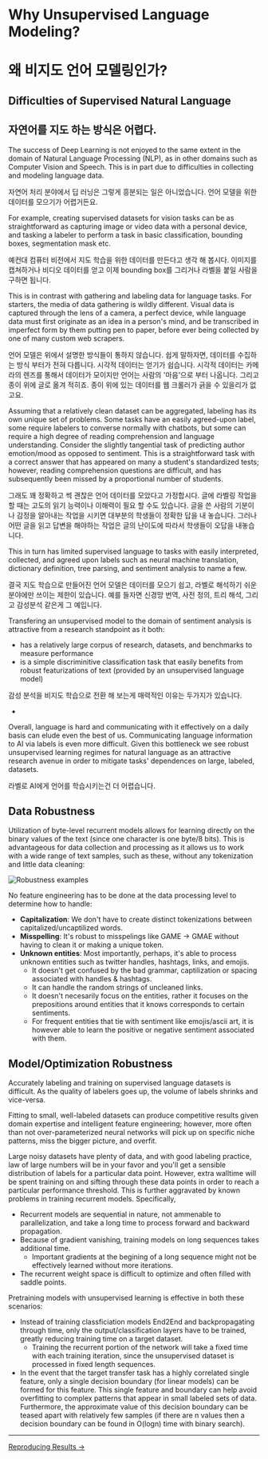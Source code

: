 # Why Unsupervised Language Modeling?
# 왜 비지도 언어 모델링인가?
## Difficulties of Supervised Natural Language
## 자연어를 지도 하는 방식은 어렵다.

The success of Deep Learning is not enjoyed to the same extent in the domain of Natural Language Processing (NLP), as in other domains such as Computer Vision and Speech. This is in part due to difficulties in collecting and modeling language data.

자연어 처리 분야에서 딥 러닝은 그렇게 흥분되는 일은 아니었습니다. 언어 모델을 위한 데이터를 모으기가 어렵거든요.

For example, creating supervised datasets for vision tasks can be as straightforward as capturing image or video data with a personal device, and tasking a labeler to perform a task in basic classification, bounding boxes, segmentation mask etc.

예컨대 컴퓨터 비전에서 지도 학습을 위한 데이터를 만든다고 생각 해 봅시다. 이미지를 캡쳐하거나 비디오 데이터를 얻고 이제 bounding box를 그리거나 라벨을 붙일 사람을 구하면 됩니다.

This is in contrast with gathering and labeling data for language tasks. For starters, the media of data gathering is wildly different. Visual data is captured through the lens of a camera, a perfect device, while language data must first originate as an idea in a person's mind, and be transcribed in imperfect form by them putting pen to paper, before ever being collected by one of many custom web scrapers. 

언어 모델은 위에서 설명한 방식들이 통하지 않습니다. 쉽게 말하자면, 데이터를 수집하는 방식 부터가 전혀 다릅니다. 시각적 데이터는 얻기가 쉽습니다. 시각적 데이터는 카메라의 렌즈를 통해서 데이터가 모이지만 언어는 사람의 '마음'으로 부터 나옵니다. 그리고 종이 위에 글로 옮겨 적히죠. 종이 위에 있는 데이터를 웹 크롤러가 긁을 수 있을리가 없고요.


Assuming that a relatively clean dataset can be aggregated, labeling has its own unique set of problems. Some tasks have an easily agreed-upon label, some require labelers to converse normally with chatbots, but some can require a high degree of reading comprehension and language understanding. Consider the slightly tangential task of predicting author emotion/mood as opposed to sentiment. This is a straightforward task with a correct answer that has appeared on many a student's standardized tests; however, reading comprehension questions are difficult, and has subsequently been missed by a proportional number of students.

그래도 꽤 정확하고 썩 괜찮은 언어 데이터를 모았다고 가정합시다. 글에 라벨링 작업을 할 때는 고도의 읽기 능력이나 이해력이 필요 할 수도 있습니다. 글을 쓴 사람의 기분이나 감정을 알아내는 작업을 시키면 대부분의 학생들이 정확한 답을 내 놓습니다. 그러나 어떤 글을 읽고 답변을 해야하는 작업은 글의 난이도에 따라서 학생들이 오답을 내놓습니다.

This in turn has limited supervised language to tasks with easily interpreted, collected, and agreed upon labels such as neural machine translation, dictionary definition, tree parsing, and sentiment analysis to name a few.

결국 지도 학습으로 만들어진 언어 모델은 데이터를 모으기 쉽고, 라벨로 해석하기 쉬운 분야에만 쓰이는 제한이 있습니다. 예를 들자면 신경망 번역, 사전 정의, 트리 해석, 그리고 감성분석 같은게 그 예입니다.

Transfering an unsupervised model to the domain of sentiment analysis is attractive from a research standpoint as it both:
 * has a relatively large corpus of research, datasets, and benchmarks to measure performance
 * is a simple discriminitive classification task that easily benefits from robust featurizations of text (provided by an unsupervised language model)
 
 감성 분석을 비지도 학습으로 전환 해 보는게 매력적인 이유는 두가지가 있습니다.
 
 * 
 

Overall, language is hard and communicating with it effectively on a daily basis can elude even the best of us. Communicating language information to AI via labels is even more difficult. Given this bottleneck we see robust unsupervised learning regimes for natural language as an attractive research avenue in order to mitigate tasks' dependences on large, labeled, datasets.  

라벨로 AI에게 언어를 학습시키는건 더 어렵습니다. 

## Data Robustness 
Utilization of byte-level recurrent models allows for learning directly on the binary values of the text (since one character is one byte/8 bits). This is advantageous for data collection and processing as it allows us to work with a wide range of text samples, such as these, without any tokenization and little data cleaning:
 
![Robustness examples](../figures/errors.png "Activation heatmap for erroneous sentiment samples")
 
No feature engineering has to be done at the data processing level to determine how to handle:
 * **Capitalization**: We don't have to create distinct tokenizations between capitalized/uncaptilized words. 
 * **Misspelling**: It's robust to misspelings like GAME -> GMAE without having to clean it or making a unique token.
 * **Unknown entities**: Most importantly, perhaps, it's able to process unknown entities such as twitter handles, hashtags, links, and emojis. 
   * It doesn't get confused by the bad grammar, captilization or spacing associated with handles & hashtags. 
   * It can handle the random strings of uncleaned links. 
   * It doesn't necesarily focus on the entities, rather it focuses on the prepositions around entities that it knows corresponds to certain sentiments. 
   * For frequent entities that tie with sentiment like emojis/ascii art, it is however able to learn the positive or negative sentiment associated with them.

## Model/Optimization Robustness
Accurately labeling and training on supervised language datasets is difficult. As the quality of labelers goes up, the volume of labels shrinks and vice-versa. 

Fitting to small, well-labeled datasets can produce competitive results given domain expertise and intelligent feature engineering; however, more often than not over-parameterized neural networks will pick up on specific niche patterns, miss the bigger picture, and overfit. 

Large noisy datasets have plenty of data, and with good labeling practice, law of large numbers will be in your favor and you'll get a sensible distribution of labels for a particular data point. However, extra walltime will be spent training on and sifting through these data points in order to reach a particular performance threshold. This is further aggravated by known problems in training recurrent models. Specifically,
 * Recurrent models are sequential in nature, not ammenable to parallelization, and take a long time to process forward and backward propagation.
 * Because of gradient vanishing, training models on long sequences takes additional time. 
   * Important gradients at the begining of a long sequence might not be effectively learned without more iterations.
 * The recurrent weight space is difficult to optimize and often filled with saddle points.

Pretraining models with unsupervised learning is effective in both these scenarios:
 * Instead of training classficiation models End2End and backpropagating through time, only the output/classification layers have to be trained, greatly reducing training time on a target dataset.
   * Training the recurrent portion of the network will take a fixed time with each training iteration, since the unsupervised dataset is processed in fixed length sequences.
 * In the event that the target transfer task has a highly correlated single feature, only a single decision boundary (for linear models) can be formed for this feature. This single feature and boundary can help avoid overfitting to complex patterns that appear in small labeled sets of data. Furthermore, the approximate value of this decision boundary can be teased apart with relatively few samples (if there are n values then a decision boundary can be found in O(logn) time with binary search).

-----

[Reproducing Results ->](./reproduction.md) 

